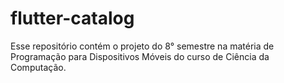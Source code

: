 # flutter-catalog
Esse repositório contém o projeto do 8° semestre na matéria de Programação para Dispositivos Móveis do curso de Ciência da Computação.
